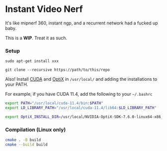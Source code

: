 # Instant Video Nerf
It's like mipnerf 360, instant ngp, and a recurrent network had a fucked up baby.

This is a **WIP**. Treat it as such.

### Setup
```
sudo apt-get install xxx

git clone --recursive https://path/to/this/repo
```

Also! Install [CUDA](https://developer.nvidia.com/cuda-toolkit) and [OptiX](https://developer.nvidia.com/optix) in `/usr/local/` and adding the installations to your PATH.

For example, if you have CUDA 11.4, add the following to your `~/.bashrc`
```sh
export PATH="/usr/local/cuda-11.4/bin:$PATH"
export LD_LIBRARY_PATH="/usr/local/cuda-11.4/lib64:$LD_LIBRARY_PATH"

export OptiX_INSTALL_DIR=/usr/local/NVIDIA-OptiX-SDK-7.6.0-linux64-x86_64
```

### Compilation (Linux only)
```sh
cmake . -B build
cmake --build build
```